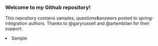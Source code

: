 ### Welcome to my Github repository!
   
   This repository contains samples, questions&answers posted to spring-integration authors. Thanks to @garyrussell and @artembilan for their support.
   
<li> Sample </li>   

